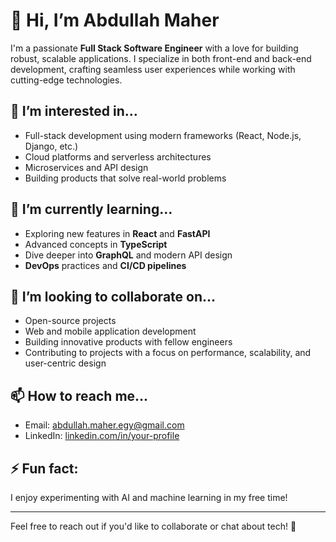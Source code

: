 # 👋 Hi, I’m Abdullah Maher

I'm a passionate **Full Stack Software Engineer** with a love for building robust, scalable applications. I specialize in both front-end and back-end development, crafting seamless user experiences while working with cutting-edge technologies.

## 👀 I’m interested in...
- Full-stack development using modern frameworks (React, Node.js, Django, etc.)
- Cloud platforms and serverless architectures
- Microservices and API design
- Building products that solve real-world problems

## 🌱 I’m currently learning...
- Exploring new features in **React** and **FastAPI**
- Advanced concepts in **TypeScript**
- Dive deeper into **GraphQL** and modern API design
- **DevOps** practices and **CI/CD pipelines**

## 💞️ I’m looking to collaborate on...
- Open-source projects
- Web and mobile application development
- Building innovative products with fellow engineers
- Contributing to projects with a focus on performance, scalability, and user-centric design

## 📫 How to reach me...
- Email: abdullah.maher.egy@gmail.com
- LinkedIn: [linkedin.com/in/your-profile](www.linkedin.com/in/abdalla-ashraf-developer)

## ⚡ Fun fact: 
I enjoy experimenting with AI and machine learning in my free time!

---
Feel free to reach out if you'd like to collaborate or chat about tech! 🚀
